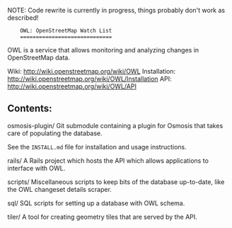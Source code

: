 NOTE: Code rewrite is currently in progress, things probably don't work as described!

        OWL: OpenStreetMap Watch List
        =============================

OWL is a service that allows monitoring and analyzing changes in OpenStreetMap data.

Wiki: http://wiki.openstreetmap.org/wiki/OWL
Installation: http://wiki.openstreetmap.org/wiki/OWL/Installation
API: http://wiki.openstreetmap.org/wiki/OWL/API

Contents:
---------

osmosis-plugin/
  Git submodule containing a plugin for Osmosis that takes care of
  populating the database.

  See the `INSTALL.md` file for installation and usage instructions.

rails/
  A Rails project which hosts the API which allows applications
  to interface with OWL.

scripts/
  Miscellaneous scripts to keep bits of the database up-to-date,
  like the OWL changeset details scraper.

sql/
  SQL scripts for setting up a database with OWL schema.

tiler/
  A tool for creating geometry tiles that are served by the API.
